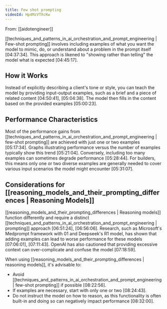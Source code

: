 ```yaml
---
title: Few shot prompting
videoId: Hp4MzVTXcKw
---
```


From: [[aidotengineer]] <br/> 

[[techniques_and_patterns_in_ai_orchestration_and_prompt_engineering | Few-shot prompting]] involves including examples of what you want the model to mimic, do, or understand about a problem in the prompt itself <a class="yt-timestamp" data-t="04:37:34">[04:37:34]</a>. This approach is likened to "showing rather than telling" the model what is expected <a class="yt-timestamp" data-t="04:45:17">[04:45:17]</a>.

## How it Works

Instead of explicitly describing a client's tone or style, you can teach the model by providing input-output examples, such as a brief and a piece of related content <a class="yt-timestamp" data-t="04:50:41">[04:50:41]</a>, <a class="yt-timestamp" data-t="05:04:38">[05:04:38]</a>. The model then fills in the content based on the provided examples <a class="yt-timestamp" data-t="05:00:23">[05:00:23]</a>.

## Performance Characteristics

Most of the performance gains from [[techniques_and_patterns_in_ai_orchestration_and_prompt_engineering | few-shot prompting]] are achieved with just one or two examples <a class="yt-timestamp" data-t="05:17:34">[05:17:34]</a>. Graphs illustrating performance versus the number of examples typically show this trend <a class="yt-timestamp" data-t="05:21:04">[05:21:04]</a>. Conversely, including too many examples can sometimes degrade performance <a class="yt-timestamp" data-t="05:28:44">[05:28:44]</a>. For builders, this means only one or two diverse examples are generally needed to cover various input scenarios the model might encounter <a class="yt-timestamp" data-t="05:31:07">[05:31:07]</a>.

## Considerations for [[reasoning_models_and_their_prompting_differences | Reasoning Models]]

[[reasoning_models_and_their_prompting_differences | Reasoning models]] function differently and require a distinct [[techniques_and_patterns_in_ai_orchestration_and_prompt_engineering | prompting]] approach <a class="yt-timestamp" data-t="06:51:24">[06:51:24]</a>, <a class="yt-timestamp" data-t="06:56:06">[06:56:06]</a>. Research, such as Microsoft's Medprompt framework with 01 and Deepseek's R1 model, has shown that adding examples can lead to worse performance for these models <a class="yt-timestamp" data-t="07:06:01">[07:06:01]</a>, <a class="yt-timestamp" data-t="07:11:43">[07:11:43]</a>. OpenAI has also cautioned that providing excessive context can over-complicate and confuse the model <a class="yt-timestamp" data-t="07:18:59">[07:18:59]</a>.

When using [[reasoning_models_and_their_prompting_differences | reasoning models]], it's advisable to:
*   Avoid [[techniques_and_patterns_in_ai_orchestration_and_prompt_engineering | few-shot prompting]] if possible <a class="yt-timestamp" data-t="08:22:56">[08:22:56]</a>.
*   If examples are necessary, start with only one or two <a class="yt-timestamp" data-t="08:24:43">[08:24:43]</a>.
*   Do not instruct the model on how to reason, as this functionality is often built-in and doing so can negatively impact performance <a class="yt-timestamp" data-t="08:32:00">[08:32:00]</a>.